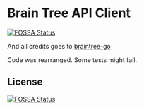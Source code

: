 # Brain Tree API Client
[![FOSSA Status](https://app.fossa.io/api/projects/git%2Bgithub.com%2Fbadu%2Fbraintree.svg?type=shield)](https://app.fossa.io/projects/git%2Bgithub.com%2Fbadu%2Fbraintree?ref=badge_shield)


And all credits goes to [braintree-go](https://github.com/braintree-go/braintree-go)

Code was rearranged. Some tests might fail. 

## License
[![FOSSA Status](https://app.fossa.io/api/projects/git%2Bgithub.com%2Fbadu%2Fbraintree.svg?type=large)](https://app.fossa.io/projects/git%2Bgithub.com%2Fbadu%2Fbraintree?ref=badge_large)